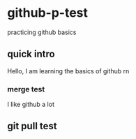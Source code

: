 # github-p-test
practicing github basics

## quick intro
Hello, I am learning the basics of github rn

### merge test
I like github a lot

## git pull test
